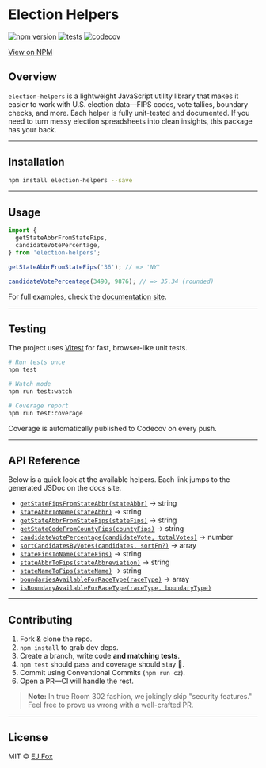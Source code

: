 # Election Helpers

[![npm version](https://img.shields.io/npm/v/election-helpers?color=%235B70D9)](https://www.npmjs.com/package/election-helpers)
[![tests](https://github.com/ejfox/election-helpers/actions/workflows/test.yml/badge.svg)](https://github.com/ejfox/election-helpers/actions/workflows/test.yml)
[![codecov](https://codecov.io/gh/ejfox/election-helpers/branch/main/graph/badge.svg)](https://codecov.io/gh/ejfox/election-helpers)

[View on NPM](https://www.npmjs.com/package/election-helpers)


## Overview
`election-helpers` is a lightweight JavaScript utility library that makes it easier to work with U.S. election data—FIPS codes, vote tallies, boundary checks, and more.  Each helper is fully unit-tested and documented.  If you need to turn messy election spreadsheets into clean insights, this package has your back.

---

## Installation
```bash
npm install election-helpers --save
```

---

## Usage
```js
import {
  getStateAbbrFromStateFips,
  candidateVotePercentage,
} from 'election-helpers';

getStateAbbrFromStateFips('36'); // => 'NY'

candidateVotePercentage(3490, 9876); // => 35.34 (rounded)
```

For full examples, check the [documentation site](https://ejfox.github.io/election-helpers/global.html).

---

## Testing
The project uses [Vitest](https://vitest.dev/) for fast, browser-like unit tests.

```bash
# Run tests once
npm test

# Watch mode
npm run test:watch

# Coverage report
npm run test:coverage
```

Coverage is automatically published to Codecov on every push.

---

## API Reference
Below is a quick look at the available helpers.  Each link jumps to the generated JSDoc on the docs site.

- [`getStateFipsFromStateAbbr(stateAbbr)`](https://ejfox.github.io/election-helpers/global.html#getStateFipsFromStateAbbr) → string
- [`stateAbbrToName(stateAbbr)`](https://ejfox.github.io/election-helpers/global.html#stateAbbrToName) → string
- [`getStateAbbrFromStateFips(stateFips)`](https://ejfox.github.io/election-helpers/global.html#getStateAbbrFromStateFips) → string
- [`getStateCodeFromCountyFips(countyFips)`](https://ejfox.github.io/election-helpers/global.html#getStateCodeFromCountyFips) → string
- [`candidateVotePercentage(candidateVote, totalVotes)`](https://ejfox.github.io/election-helpers/global.html#candidateVotePercentage) → number
- [`sortCandidatesByVotes(candidates, sortFn?)`](https://ejfox.github.io/election-helpers/global.html#sortCandidatesByVotes) → array
- [`stateFipsToName(stateFips)`](https://ejfox.github.io/election-helpers/global.html#stateFipsToName) → string
- [`stateAbbrToFips(stateAbbreviation)`](https://ejfox.github.io/election-helpers/global.html#stateAbbrToFips) → string
- [`stateNameToFips(stateName)`](https://ejfox.github.io/election-helpers/global.html#stateNameToFips) → string
- [`boundariesAvailableForRaceType(raceType)`](https://ejfox.github.io/election-helpers/global.html#boundariesAvailableForRaceType) → array
- [`isBoundaryAvailableForRaceType(raceType, boundaryType)`](https://ejfox.github.io/election-helpers/global.html#isBoundaryAvailableForRaceType)

---

## Contributing
1. Fork & clone the repo.  
2. `npm install` to grab dev deps.  
3. Create a branch, write code **and matching tests**.  
4. `npm test` should pass and coverage should stay 💯.  
5. Commit using Conventional Commits (`npm run cz`).  
6. Open a PR—CI will handle the rest.

> **Note:** In true Room 302 fashion, we jokingly skip "security features."  Feel free to prove us wrong with a well-crafted PR.

---

## License
MIT © [EJ Fox](https://ejfox.com)
